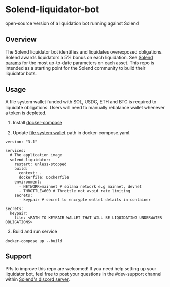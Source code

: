 # Solend-liquidator-bot

open-source version of a liquidation bot running against Solend

## Overview

The Solend liquidator bot identifies and liquidates overexposed obligations. Solend awards liquidators a 5% bonus on each liquidation. See [Solend params](https://docs.solend.fi/protocol/parameters) for the most up-to-date parameters on each asset. This repo is intended as a starting point for the Solend community to build their liquidator bots.

## Usage
A file system wallet funded with SOL, USDC, ETH and BTC is required to liquidate obligations. Users will need to manually rebalance wallet whenever a token is depleted.

1. Install [docker-compose](https://docs.docker.com/compose/install/)

2. Update [file system wallet](https://docs.solana.com/wallet-guide/file-system-wallet) path in docker-compose.yaml.

```
version: "3.1"

services:
  # The application image
  solend-liquidator:
    restart: unless-stopped
    build:
      context: .
      dockerfile: Dockerfile
    environment:
      - NETWORK=mainnet # solana network e.g mainnet, devnet
      - THROTTLE=600 # Throttle not avoid rate limiting
    secrets:
      - keypair # secret to encrypte wallet details in container

secrets:
  keypair:
    file: <PATH TO KEYPAIR WALLET THAT WILL BE LIQUIDATING UNDERWATER OBLIGATIONS>
```

3. Build and run service

```
docker-compose up --build
```

## Support

PRs to improve this repo are welcomed! If you need help setting up your liquidator bot, feel free to post your questions in the #dev-support channel within [Solend's discord server](https://discord.gg/exscEFpB7s).
